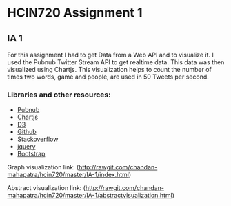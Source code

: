 # HCIN720 Assignment 1

## IA 1

For this assignment I had to get Data from a Web API and to visualize it. I used the Pubnub Twitter Stream API to get realtime data. This data was then visualized using Chartjs. This visualization helps to count the number of times two words, game and people, are used in 50 Tweets per second.

### Libraries and other resources:

* [Pubnub](https://www.pubnub.com/developers/realtime-data-streams/twitter-stream/)
* [Chartjs](http://www.chartjs.org/docs/#line-chart-introduction)
* [D3](https://d3js.org/)
* [Github](https://github.com/pubnub/tweet-emotion/blob/gh-pages/js/app.js)
* [Stackoverflow](http://stackoverflow.com/questions/17354163/dynamically-update-values-of-a-chartjs-chart)
* [jquery](https://jquery.com/)
* [Bootstrap](http://getbootstrap.com/)

Graph visualization link:
(http://rawgit.com/chandan-mahapatra/hcin720/master/IA-1/index.html)

Abstract visualization link:
(http://rawgit.com/chandan-mahapatra/hcin720/master/IA-1/abstractvisualization.html)
